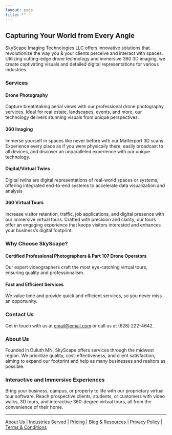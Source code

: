 ```yaml
---
layout: page
title: ""
---
```


## Capturing Your World from Every Angle

SkyScape Imaging Technologies LLC offers innovative solutions that revolutionize the way you & your clients perceive and interact with spaces. Utilizing cutting-edge drone technology and immersive 360 3D imaging, we create captivating visuals and detailed digital representations for various industries.

### Services

#### Drone Photography
Capture breathtaking aerial views with our professional drone photography services. Ideal for real estate, landscapes, events, and more, our technology delivers stunning visuals from unique perspectives.

#### 360 Imaging
Immerse yourself in spaces like never before with our Matterport 3D scans. Experience every place as if you were physically there, easily broadcast to all devices, and discover an unparalleled experience with our unique technology.

#### Digital/Virtual Twins
Digital twins are digital representations of real-world spaces or systems, offering integrated end-to-end systems to accelerate data visualization and analysis 

#### 360 Virtual Tours
Increase visitor retention, traffic, job applications, and digital presence with our immersive virtual tours. Crafted with precision and clarity, our tours offer an engaging experience that keeps visitors interested and enhances your business’s digital footprint.

### Why Choose SkyScape?

#### Certified Professional Photographers & Part 107 Drone Operators
Our expert videographers craft the most eye-catching virtual tours, ensuring quality and professionalism.

#### Fast and Efficient Services
We value time and provide quick and efficient services, so you never miss an opportunity.

<!-- ### Portfolio
[View our gallery](#) to explore our work and see how we've transformed spaces through our services. -->

### Contact Us
Get in touch with us at [email@email.com](mailto:email@email.com) or call us at (628) 222-4642.

### About Us
Founded in Duluth MN, SkyScape offers services through the midwest region. We prioritize quality, cost-effectiveness, and client satisfaction, aiming to expand our footprint and help as many businesses and realtors as possible.

### Interactive and Immersive Experiences
Bring your business, campus, or property to life with our proprietary virtual tour software. Reach prospective clients, students, or customers with video walks, 3D tours, and interactive 360-degree virtual tours, all from the convenience of their home.

---

[About Us](#) | [Industries Served](#) | [Pricing](#) | [Blog & Resources](#) | [Privacy Policy](#) | [Terms & Conditions](#)


